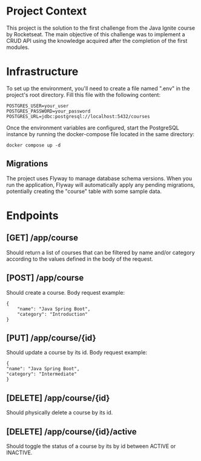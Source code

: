 # Project Context

This project is the solution to the first challenge from the Java Ignite course by Rocketseat. The main objective of
this challenge was to implement a CRUD API using the knowledge acquired after the completion of the first modules.

# Infrastructure

To set up the environment, you'll need to create a file named ".env" in the project's root directory. Fill this file
with the following content:

```
POSTGRES_USER=your_user
POSTGRES_PASSWORD=your_password
POSTGRES_URL=jdbc:postgresql://localhost:5432/courses
```

Once the environment variables are configured, start the PostgreSQL instance by running the docker-compose file
located in the same directory:

```
docker compose up -d
```

## Migrations

The project uses Flyway to manage database schema versions. When you run the application, Flyway will automatically
apply any pending migrations, potentially creating the "course" table with some sample data.

# Endpoints

## [GET] /app/course

Should return a list of courses that can be filtered by name and/or category according to the values defined in the
body of the request.

## [POST] /app/course

Should create a course. Body request example:

```
{
	"name": "Java Spring Boot",
	"category": "Introduction"
}
```

## [PUT] /app/course/{id}

Should update a course by its id. Body request example:
```
{
"name": "Java Spring Boot",
"category": "Intermediate"
}
```

## [DELETE] /app/course/{id}

Should physically delete a course by its id.

## [DELETE] /app/course/{id}/active

Should toggle the status of a course by its by id between ACTIVE or INACTIVE.